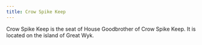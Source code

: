 ```yaml
---
title: Crow Spike Keep
---
```


Crow Spike Keep is the seat of House Goodbrother of Crow Spike Keep. It is located on the island of Great Wyk.






